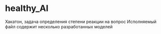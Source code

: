 # healthy_AI
Хакатон, задача определения степени реакции на вопрос
Исполняемый файл содержит несколько разработанных моделей 
